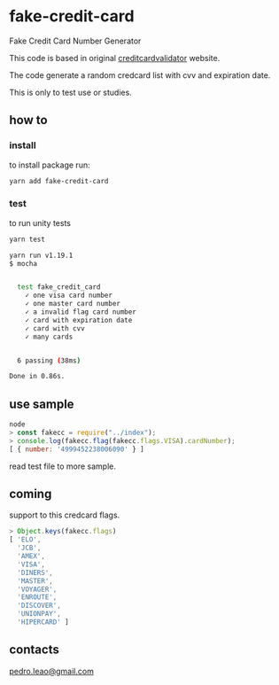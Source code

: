 # fake-credit-card
Fake Credit Card Number Generator

This code is  based in original [creditcardvalidator](http://creditcardvalidator.org) website.

The code generate a random credcard list with cvv and expiration date.

This is only to test use or studies.

## how to

### install

to install package run:

```bash
yarn add fake-credit-card
```

### test

to run unity tests

```bash
yarn test

yarn run v1.19.1
$ mocha


  test fake_credit_card
    ✓ one visa card number
    ✓ one master card number
    ✓ a invalid flag card number
    ✓ card with expiration date
    ✓ card with cvv
    ✓ many cards


  6 passing (38ms)

Done in 0.86s.
```

## use sample

```javascript
node
> const fakecc = require("../index");
> console.log(fakecc.flag(fakecc.flags.VISA).cardNumber);
[ { number: '4999452238006090' } ]
```
read test file to more sample.

## coming

support to this credcard flags.
```javascript
> Object.keys(fakecc.flags)
[ 'ELO',
  'JCB',
  'AMEX',
  'VISA',
  'DINERS',
  'MASTER',
  'VOYAGER',
  'ENROUTE',
  'DISCOVER',
  'UNIONPAY',
  'HIPERCARD' ]
```

## contacts
pedro.leao@gmail.com
